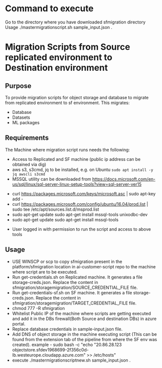 # Command to execute
Go to the directory where you have downloaded sfmigration directory
Usage ./mastermigrationscript.sh sample_input.json .

# Migration Scripts from Source replicated environment to Destination environment


## Purpose
To provide migration scripts for object storage and database to migrate from replicated environment to sf environment.
This migrates:
* Database
* Datasets
* ML packages


## Requirements
The Machine where migration script runs needs the following:
* Access to Replicated and SF machine (public ip address can be obtained via dig)
* aws s3, s3cmd, jq to be installed, e.g. on Ubuntu ```sudo apt install -y jq awscli s3cmd```
* MSSQL utility can be downloaded from https://docs.microsoft.com/en-us/sql/linux/sql-server-linux-setup-tools?view=sql-server-ver15
 - curl https://packages.microsoft.com/keys/microsoft.asc | sudo apt-key add -
 - curl https://packages.microsoft.com/config/ubuntu/16.04/prod.list | sudo tee /etc/apt/sources.list.d/msprod.list
 - sudo apt-get update 
   sudo apt-get install mssql-tools unixodbc-dev
 - sudo apt-get update 
   sudo apt-get install mssql-tools  
* User logged in with permission to run the script and access to above tools


## Usage
* USE WINSCP or scp to copy sfmigration present in the platform/sfmigration location in ai-customer-script repo to the machine where script are to be executed. 
* Run get-credentials.sh on Replicated machine. It generates a file storage-creds.json. Replace the content in sfmigration/storagemigration/SOURCE_CREDENTIAL_FILE file.
* Run get-credentials-sf.sh on SF machine. It generates a file storage-creds.json. Replace the content in sfmigration/storagemigration/TARGET_CREDENTIAL_FILE file.
* chmod 777 -R sfmigration
* Whitelist Public IP of the machine where scripts are getting executed and add it in the DBs firewall(Both Source and destination DBs) in azure portal.
* Replace database credentials in sample-input.json file.
* Add DNS of object storage in the machine executing script (This can be found from the extension tab of the pipeline from where the SF env was created).
example - sudo bash -c "echo \"20.86.28.123    objectstore.sfdev1968699-2f356c0d-lb.westeurope.cloudapp.azure.com\" >> /etc/hosts"
* execute ./mastermigrationscriptnew.sh sample_input.json .
